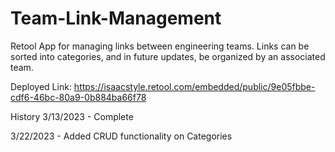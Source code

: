 # Team-Link-Management

Retool App for managing links between engineering teams. Links can be sorted into categories, and in future updates, be organized by an associated team.

Deployed Link: https://isaacstyle.retool.com/embedded/public/9e05fbbe-cdf6-46bc-80a9-0b884ba66f78

History
3/13/2023 - Complete

3/22/2023 - Added CRUD functionality on Categories
